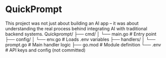 # QuickPrompt
This project was not just about building an AI app – it was about understanding the real process behind integrating AI with traditional backend systems.
Quickprompt/
├── cmd/
│   └── main.go            # Entry point
├── config/
│   └── env.go             # Loads .env variables
├── handlers/
│   └── prompt.go          # Main handler logic
├── go.mod                 # Module definition
└── .env                   # API keys and config (not committed)
